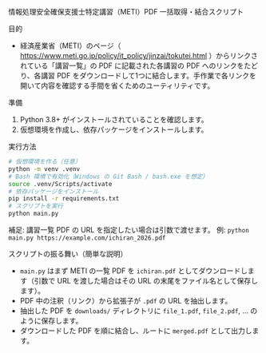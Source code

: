 情報処理安全確保支援士特定講習（METI）PDF 一括取得・結合スクリプト

目的
- 経済産業省（METI）のページ（ https://www.meti.go.jp/policy/it_policy/jinzai/tokutei.html ）からリンクされている「講習一覧」の PDF に記載された各講習の PDF へのリンクをたどり、各講習 PDF をダウンロードして1つに結合します。手作業で各リンクを開いて内容を確認する手間を省くためのユーティリティです。

準備
1. Python 3.8+ がインストールされていることを確認します。
2. 仮想環境を作成し、依存パッケージをインストールします。

実行方法
```bash
# 仮想環境を作る（任意）
python -m venv .venv
# Bash 環境で有効化（Windows の Git Bash / bash.exe を想定）
source .venv/Scripts/activate
# 依存パッケージをインストール
pip install -r requirements.txt
# スクリプトを実行
python main.py
```

補足: 講習一覧 PDF の URL を指定したい場合は引数で渡せます。
例: `python main.py https://example.com/ichiran_2026.pdf`

スクリプトの振る舞い（簡単な説明）
- `main.py` はまず METI の一覧 PDF を `ichiran.pdf` としてダウンロードします（引数で URL を渡した場合はその URL の末尾をファイル名として保存します）。
- PDF 中の注釈（リンク）から拡張子が `.pdf` の URL を抽出します。
- 抽出した PDF を `downloads/` ディレクトリに `file_1.pdf`, `file_2.pdf`, ... のように保存します。
- ダウンロードした PDF を順に結合し、ルートに `merged.pdf` として出力します。
 

